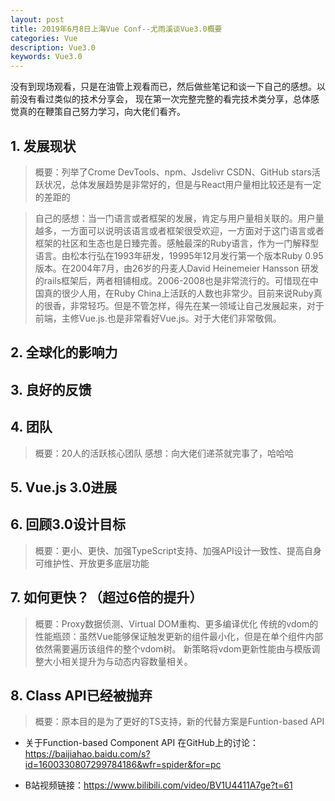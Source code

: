 ```yaml
---
layout: post
title: 2019年6月8日上海Vue Conf--尤雨溪谈Vue3.0概要
categories: Vue
description: Vue3.0
keywords: Vue3.0
---
```

没有到现场观看，只是在油管上观看而已，然后做些笔记和谈一下自己的感想。以前没有看过类似的技术分享会，
现在第一次完整完整的看完技术类分享，总体感觉真的在鞭策自己努力学习，向大佬们看齐。

## 1. 发展现状
> 概要：列举了Crome DevTools、npm、Jsdelivr CSDN、GitHub stars活跃状况，总体发展趋势是非常好的，但是与React用户量相比较还是有一定的差距的

> 自己的感想：当一门语言或者框架的发展，肯定与用户量相关联的。用户量越多，一方面可以说明该语言或者框架很受欢迎，一方面对于这门语言或者框架的社区和生态也是日臻完善。感触最深的Ruby语言，作为一门解释型语言。由松本行弘在1993年研发，19995年12月发行第一个版本Ruby 0.95版本。在2004年7月，由26岁的丹麦人David Heinemeier Hansson 研发的rails框架后，两者相铺相成。2006-2008也是非常流行的。可惜现在中国真的很少人用，在Ruby China上活跃的人数也非常少。目前来说Ruby真的很香，非常轻巧。但是不管怎样，得先在某一领域让自己发展起来，对于前端，主修Vue.js.也是非常看好Vue.js。对于大佬们非常敬佩。

## 2. 全球化的影响力

## 3. 良好的反馈

## 4. 团队
> 概要：20人的活跃核心团队
> 感想：向大佬们递茶就完事了，哈哈哈

## 5. Vue.js 3.0进展

## 6. 回顾3.0设计目标
> 概要：更小、更快、加强TypeScript支持、加强API设计一致性、提高自身可维护性、开放更多底层功能

## 7. 如何更快？（超过6倍的提升）
> 概要：Proxy数据侦测、Virtual DOM重构、更多编译优化
传统的vdom的性能瓶颈：虽然Vue能够保证触发更新的组件最小化，但是在单个组件内部依然需要遍历该组件的整个vdom树。
新策略将vdom更新性能由与模版调整大小相关提升为与动态内容数量相关。

## 8. Class API已经被抛弃
> 概要：原本目的是为了更好的TS支持，新的代替方案是Funtion-based API

- 关于Function-based Component API 在GitHub上的讨论：<https://baijiahao.baidu.com/s?id=1600330807299784186&wfr=spider&for=pc>

- B站视频链接：<https://www.bilibili.com/video/BV1U4411A7ge?t=61>







